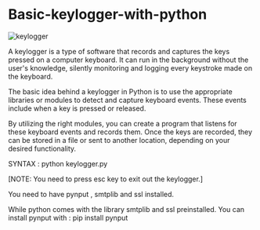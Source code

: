 # Basic-keylogger-with-python

![keylogger](https://github.com/ahmed86-star/Basic-keylogger-with-python/assets/113064932/34d9724d-2785-49ee-8725-7e8e4471e3ae)


A keylogger is a type of software that records and captures the keys pressed on a computer keyboard. It can run in the background without the user's knowledge, silently monitoring and logging every keystroke made on the keyboard.

The basic idea behind a keylogger in Python is to use the appropriate libraries or modules to detect and capture keyboard events. These events include when a key is pressed or released.

By utilizing the right modules, you can create a program that listens for these keyboard events and records them. Once the keys are recorded, they can be stored in a file or sent to another location, depending on your desired functionality.

SYNTAX : python keylogger.py

[NOTE: You need to press esc key to exit out the keylogger.]

You need to have pynput , smtplib and ssl installed.

While python comes with the library smtplib and ssl preinstalled. You can install pynput with : pip install pynput

